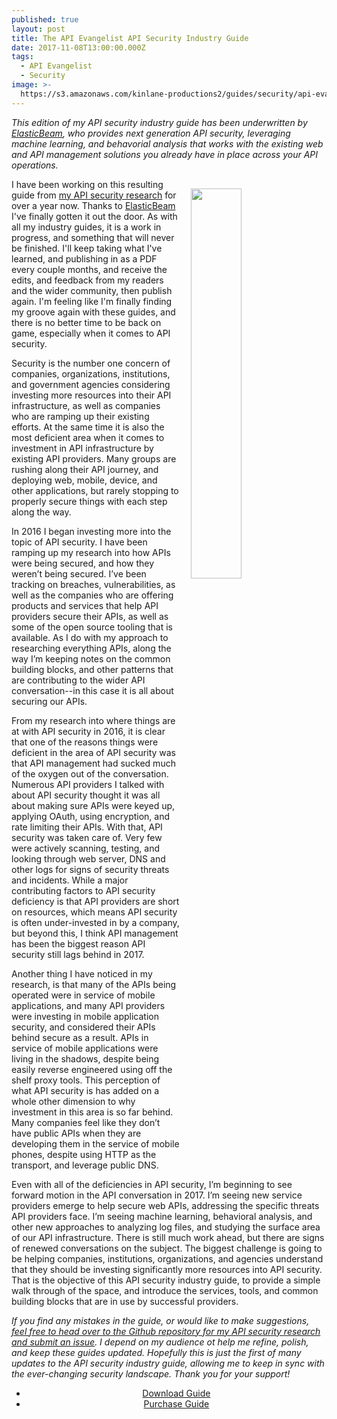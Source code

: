 ```yaml
---
published: true
layout: post
title: The API Evangelist API Security Industry Guide
date: 2017-11-08T13:00:00.000Z
tags:
  - API Evangelist
  - Security
image: >-
  https://s3.amazonaws.com/kinlane-productions2/guides/security/api-evangelist-api-security-industry-guide-screenshot-2017-11-08.png
---
```

_This edition of my API security industry guide has been underwritten by [ElasticBeam](http://apis.how/elasticbeam), who provides next generation API security, leveraging machine learning, and behavorial analysis that works with the existing web and API management solutions you already have in place across your API operations._

<p><a href="https://gum.co/UOBZd"><img src="https://s3.amazonaws.com/kinlane-productions2/guides/security/api-evangelist-api-security-industry-guide-screenshot-2017-11-08.png" align="right" width="40%" style="padding: 15px;"></a></p>

I have been working on this resulting guide from [my API security research](http://security.apievangelist.com/) for over a year now. Thanks to [ElasticBeam](http://apis.how/elasticbeam) I've finally gotten it out the door. As with all my industry guides, it is a work in progress, and something that will never be finished. I'll keep taking what I've learned, and publishing in as a PDF every couple months, and receive the edits, and feedback from my readers and the wider community, then publish again. I'm feeling like I'm finally finding my groove again with these guides, and there is no better time to be back on game, especially when it comes to API security.

Security is the number one concern of companies, organizations, institutions, and government agencies considering investing more resources into their API infrastructure, as well as companies who are ramping up their existing efforts. At the same time it is also the most deficient area when it comes to investment in API infrastructure by existing API providers. Many groups are rushing along their API journey, and deploying web, mobile, device, and other applications, but rarely stopping to properly secure things with each step along the way.

In 2016 I began investing more into the topic of API security. I have been ramping up my research into how APIs were being secured, and how they weren’t being secured. I’ve been tracking on breaches, vulnerabilities, as well as the companies who are offering products and services that help API providers secure their APIs, as well as some of the open source tooling that is available. As I do with my approach to researching everything APIs, along the way I’m keeping notes on the common building blocks, and other patterns that are contributing to the wider API conversation--in this case it is all about securing our APIs.

From my research into where things are at with API security in 2016, it is clear that one of the reasons things were deficient in the area of API security was that API management had sucked much of the oxygen out of the conversation. Numerous API providers I talked with about API security thought it was all about making sure APIs were keyed up, applying OAuth, using encryption, and rate limiting their APIs. With that, API security was taken care of. Very few were actively scanning, testing, and looking through web server, DNS and other logs for signs of security threats and incidents. While a major contributing factors to API security deficiency is that API providers are short on resources, which means API security is often under-invested in by a company, but beyond this, I think API management has been the biggest reason API security still lags behind in 2017.

Another thing I have noticed in my research, is that many of the APIs being operated were in service of mobile applications, and many API providers were investing in mobile application security, and considered their APIs behind secure as a result. APIs in service of mobile applications were living in the shadows, despite being easily reverse engineered using off the shelf proxy tools. This perception of what API security is has added on a whole other dimension to why investment in this area is so far behind. Many companies feel like they don’t have public APIs when they are developing them in the service of mobile phones, despite using HTTP as the transport, and leverage public DNS.

Even with all of the deficiencies in API security, I’m beginning to see forward motion in the API conversation in 2017. I’m seeing new service providers emerge to help secure web APIs, addressing the specific threats API providers face. I’m seeing machine learning, behavioral analysis, and other new approaches to analyzing log files, and studying the surface area of our API infrastructure. There is still much work ahead, but there are signs of renewed conversations on the subject. The biggest challenge is going to be helping companies, institutions, organizations, and agencies understand that they should be investing significantly more resources into API security. That is the objective of this API security industry guide, to provide a simple walk through of the space, and introduce the services, tools, and common building blocks that are in use by successful providers.

_If you find any mistakes in the guide, or would like to make suggestions, [feel free to head over to the Github repository for my API security research and submit an issue](https://github.com/api-evangelist/security/issues). I depend on my audience ot help me refine, polish, and keep these guides updated. Hopefully this is just the first of many updates to the API security industry guide, allowing me to keep in sync with the ever-changing security landscape. Thank you for your support!_

<ul class="actions" style="text-align: center;">
	<li><a href="http://apis.how/security" class="button big" target="_blank">Download Guide</a></li>
	<li><a href="https://gum.co/UOBZd" class="button big" target="_blank">Purchase Guide</a></li>
</ul>
